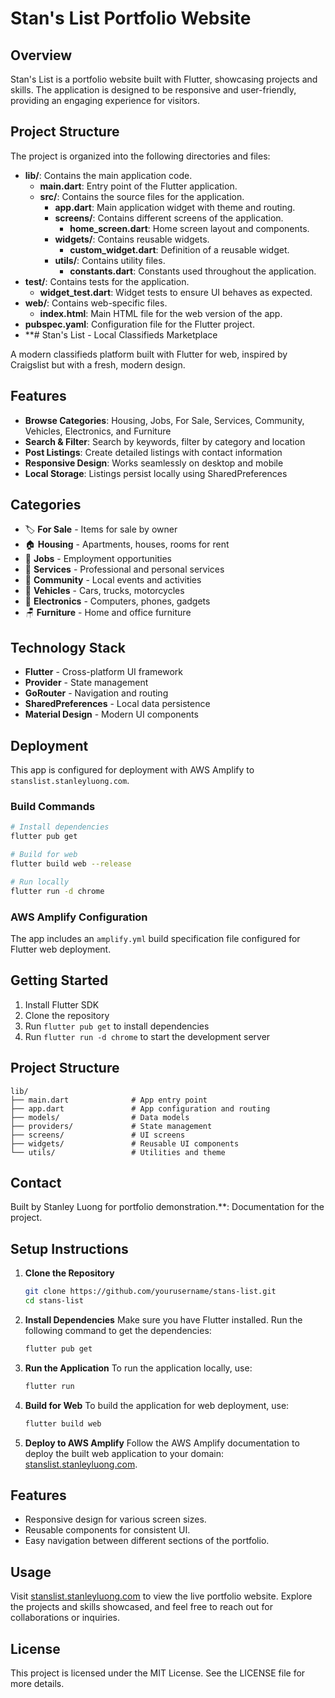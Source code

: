 # Stan's List Portfolio Website

## Overview
Stan's List is a portfolio website built with Flutter, showcasing projects and skills. The application is designed to be responsive and user-friendly, providing an engaging experience for visitors.

## Project Structure
The project is organized into the following directories and files:

- **lib/**: Contains the main application code.
  - **main.dart**: Entry point of the Flutter application.
  - **src/**: Contains the source files for the application.
    - **app.dart**: Main application widget with theme and routing.
    - **screens/**: Contains different screens of the application.
      - **home_screen.dart**: Home screen layout and components.
    - **widgets/**: Contains reusable widgets.
      - **custom_widget.dart**: Definition of a reusable widget.
    - **utils/**: Contains utility files.
      - **constants.dart**: Constants used throughout the application.
- **test/**: Contains tests for the application.
  - **widget_test.dart**: Widget tests to ensure UI behaves as expected.
- **web/**: Contains web-specific files.
  - **index.html**: Main HTML file for the web version of the app.
- **pubspec.yaml**: Configuration file for the Flutter project.
- **# Stan's List - Local Classifieds Marketplace

A modern classifieds platform built with Flutter for web, inspired by Craigslist but with a fresh, modern design.

## Features

- **Browse Categories**: Housing, Jobs, For Sale, Services, Community, Vehicles, Electronics, and Furniture
- **Search & Filter**: Search by keywords, filter by category and location
- **Post Listings**: Create detailed listings with contact information
- **Responsive Design**: Works seamlessly on desktop and mobile
- **Local Storage**: Listings persist locally using SharedPreferences

## Categories

- 🏷️ **For Sale** - Items for sale by owner
- 🏠 **Housing** - Apartments, houses, rooms for rent
- 💼 **Jobs** - Employment opportunities
- 🔧 **Services** - Professional and personal services
- 👥 **Community** - Local events and activities
- 🚗 **Vehicles** - Cars, trucks, motorcycles
- 📱 **Electronics** - Computers, phones, gadgets
- 🪑 **Furniture** - Home and office furniture

## Technology Stack

- **Flutter** - Cross-platform UI framework
- **Provider** - State management
- **GoRouter** - Navigation and routing
- **SharedPreferences** - Local data persistence
- **Material Design** - Modern UI components

## Deployment

This app is configured for deployment with AWS Amplify to `stanslist.stanleyluong.com`.

### Build Commands

```bash
# Install dependencies
flutter pub get

# Build for web
flutter build web --release

# Run locally
flutter run -d chrome
```

### AWS Amplify Configuration

The app includes an `amplify.yml` build specification file configured for Flutter web deployment.

## Getting Started

1. Install Flutter SDK
2. Clone the repository
3. Run `flutter pub get` to install dependencies
4. Run `flutter run -d chrome` to start the development server

## Project Structure

```
lib/
├── main.dart              # App entry point
├── app.dart               # App configuration and routing
├── models/                # Data models
├── providers/             # State management
├── screens/               # UI screens
├── widgets/               # Reusable UI components
└── utils/                 # Utilities and theme
```

## Contact

Built by Stanley Luong for portfolio demonstration.**: Documentation for the project.

## Setup Instructions
1. **Clone the Repository**
   ```bash
   git clone https://github.com/yourusername/stans-list.git
   cd stans-list
   ```

2. **Install Dependencies**
   Make sure you have Flutter installed. Run the following command to get the dependencies:
   ```bash
   flutter pub get
   ```

3. **Run the Application**
   To run the application locally, use:
   ```bash
   flutter run
   ```

4. **Build for Web**
   To build the application for web deployment, use:
   ```bash
   flutter build web
   ```

5. **Deploy to AWS Amplify**
   Follow the AWS Amplify documentation to deploy the built web application to your domain: [stanslist.stanleyluong.com](http://stanslist.stanleyluong.com).

## Features
- Responsive design for various screen sizes.
- Reusable components for consistent UI.
- Easy navigation between different sections of the portfolio.

## Usage
Visit [stanslist.stanleyluong.com](http://stanslist.stanleyluong.com) to view the live portfolio website. Explore the projects and skills showcased, and feel free to reach out for collaborations or inquiries.

## License
This project is licensed under the MIT License. See the LICENSE file for more details.